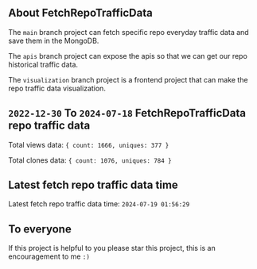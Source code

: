 ## About FetchRepoTrafficData

The `main` branch project can fetch specific repo everyday traffic data and save them in the MongoDB.

The `apis` branch project can expose the apis so that we can get our repo historical traffic data.

The `visualization` branch project is a frontend project that can make the repo traffic data visualization.

## `2022-12-30` To `2024-07-18` FetchRepoTrafficData repo traffic data

Total views data: `{ count: 1666, uniques: 377 }`

Total clones data: `{ count: 1076, uniques: 784 }`

## Latest fetch repo traffic data time

Latest fetch repo traffic data time: `2024-07-19 01:56:29`

## To everyone

If this project is helpful to you please star this project, this is an encouragement to me `:)`



